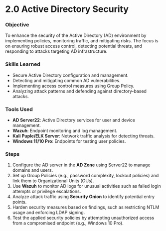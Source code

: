 
# 2.0 Active Directory Security

### Objective  
To enhance the security of the Active Directory (AD) environment by implementing policies, monitoring traffic, and mitigating risks. The focus is on ensuring robust access control, detecting potential threats, and responding to attacks targeting AD infrastructure.

### Skills Learned  
- Secure Active Directory configuration and management.  
- Detecting and mitigating common AD vulnerabilities.  
- Implementing access control measures using Group Policy.  
- Analyzing attack patterns and defending against directory-based attacks.

### Tools Used  
- **AD Server22**: Active Directory services for user and device management.  
- **Wazuh**: Endpoint monitoring and log management.  
- **Kali Puple/ELK Server**: Network traffic analysis for detecting threats.   
- **Windows 11/10 Pro**: Endpoints for testing user policies.

### Steps  
1. Configure the AD server in the **AD Zone** using Server22 to manage domains and users.  
2. Set up Group Policies (e.g., password complexity, lockout policies) and link them to Organizational Units (OUs).  
3. Use **Wazuh** to monitor AD logs for unusual activities such as failed login attempts or privilege escalations.  
4. Analyze attack traffic using **Security Onion** to identify potential entry points.  
5. Harden security measures based on findings, such as restricting NTLM usage and enforcing LDAP signing.  
6. Test the applied security policies by attempting unauthorized access from a compromised endpoint (e.g., Windows 10 Pro).
